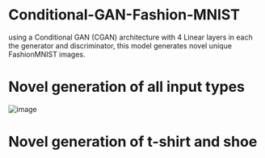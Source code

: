 # Conditional-GAN-Fashion-MNIST
using a Conditional GAN (CGAN) architecture with 4 Linear layers in each the generator and discriminator, this model generates novel unique FashionMNIST images.

# Novel generation of all input types
![image](https://github.com/MasterMeep/Conditional-GAN-Fashion-MNIST/assets/51376656/a560dbf0-588c-4f39-8470-a6ac585509e8)

# Novel generation of t-shirt and shoe
